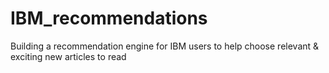 # IBM_recommendations
Building a recommendation engine for IBM users to help choose relevant &amp; exciting new articles to read
